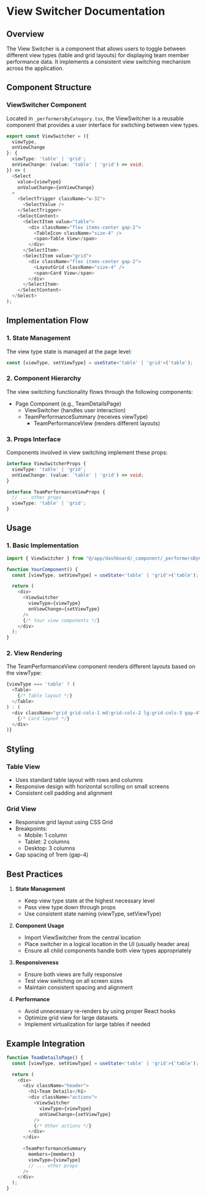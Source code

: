 # View Switcher Documentation

## Overview
The View Switcher is a component that allows users to toggle between different view types (table and grid layouts) for displaying team member performance data. It implements a consistent view switching mechanism across the application.

## Component Structure

### ViewSwitcher Component
Located in `_performersByCategory.tsx`, the ViewSwitcher is a reusable component that provides a user interface for switching between view types.

```typescript
export const ViewSwitcher = ({ 
  viewType, 
  onViewChange 
}: { 
  viewType: 'table' | 'grid';
  onViewChange: (value: 'table' | 'grid') => void;
}) => (
  <Select 
    value={viewType} 
    onValueChange={onViewChange}
  >
    <SelectTrigger className="w-32">
      <SelectValue />
    </SelectTrigger>
    <SelectContent>
      <SelectItem value="table">
        <div className="flex items-center gap-2">
          <TableIcon className="size-4" />
          <span>Table View</span>
        </div>
      </SelectItem>
      <SelectItem value="grid">
        <div className="flex items-center gap-2">
          <LayoutGrid className="size-4" />
          <span>Card View</span>
        </div>
      </SelectItem>
    </SelectContent>
  </Select>
);
```

## Implementation Flow

### 1. State Management
The view type state is managed at the page level:
```typescript
const [viewType, setViewType] = useState<'table' | 'grid'>('table');
```

### 2. Component Hierarchy
The view switching functionality flows through the following components:
- Page Component (e.g., TeamDetailsPage)
  - ViewSwitcher (handles user interaction)
  - TeamPerformanceSummary (receives viewType)
    - TeamPerformanceView (renders different layouts)

### 3. Props Interface
Components involved in view switching implement these props:
```typescript
interface ViewSwitcherProps {
  viewType: 'table' | 'grid';
  onViewChange: (value: 'table' | 'grid') => void;
}

interface TeamPerformanceViewProps {
  // ... other props
  viewType: 'table' | 'grid';
}
```

## Usage

### 1. Basic Implementation
```typescript
import { ViewSwitcher } from "@/app/dashboard/_component/_performersByCategory";

function YourComponent() {
  const [viewType, setViewType] = useState<'table' | 'grid'>('table');

  return (
    <div>
      <ViewSwitcher 
        viewType={viewType} 
        onViewChange={setViewType}
      />
      {/* Your view components */}
    </div>
  );
}
```

### 2. View Rendering
The TeamPerformanceView component renders different layouts based on the viewType:
```typescript
{viewType === 'table' ? (
  <Table>
    {/* Table layout */}
  </Table>
) : (
  <div className="grid grid-cols-1 md:grid-cols-2 lg:grid-cols-3 gap-4">
    {/* Card layout */}
  </div>
)}
```

## Styling

### Table View
- Uses standard table layout with rows and columns
- Responsive design with horizontal scrolling on small screens
- Consistent cell padding and alignment

### Grid View
- Responsive grid layout using CSS Grid
- Breakpoints:
  - Mobile: 1 column
  - Tablet: 2 columns
  - Desktop: 3 columns
- Gap spacing of 1rem (gap-4)

## Best Practices

1. **State Management**
   - Keep view type state at the highest necessary level
   - Pass view type down through props
   - Use consistent state naming (viewType, setViewType)

2. **Component Usage**
   - Import ViewSwitcher from the central location
   - Place switcher in a logical location in the UI (usually header area)
   - Ensure all child components handle both view types appropriately

3. **Responsiveness**
   - Ensure both views are fully responsive
   - Test view switching on all screen sizes
   - Maintain consistent spacing and alignment

4. **Performance**
   - Avoid unnecessary re-renders by using proper React hooks
   - Optimize grid view for large datasets
   - Implement virtualization for large tables if needed

## Example Integration

```typescript
function TeamDetailsPage() {
  const [viewType, setViewType] = useState<'table' | 'grid'>('table');

  return (
    <div>
      <div className="header">
        <h1>Team Details</h1>
        <div className="actions">
          <ViewSwitcher 
            viewType={viewType} 
            onViewChange={setViewType}
          />
          {/* Other actions */}
        </div>
      </div>
      
      <TeamPerformanceSummary
        members={members}
        viewType={viewType}
        // ... other props
      />
    </div>
  );
}
```
